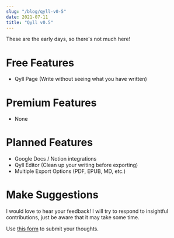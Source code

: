 ```yaml
---
slug: "/blog/qyll-v0-5"
date: 2021-07-11
title: "Qyll v0.5"
---
```


These are the early days, so there's not much here!

# Free Features

* Qyll Page (Write without seeing what you have written)

# Premium Features

* None

# Planned Features

* Google Docs / Notion integrations
* Qyll Editor (Clean up your writing before exporting)
* Multiple Export Options (PDF, EPUB, MD, etc.)

# Make Suggestions

I would love to hear your feedback! I will try to respond to insightful contributions, just be aware that it may take some time.

Use [this form](https://forms.gle/ShWcfiSq4GX8ZWHf9) to submit your thoughts.